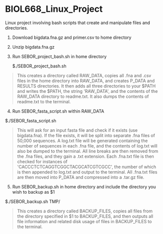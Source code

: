 # BIOL668_Linux_Project
Linux project involving bash scripts that create and manipulate files and directories.

1. Download bigdata.fna.gz and primer.csv to home directory
2. Unzip bigdata.fna.gz
3. Run SEBOR_project_bash.sh in home directory

    $./SEBOR_project_bash.sh
>This creates a directory called RAW_DATA, copies all .fna and .csv files in the home directory into RAW_DATA, and creates P_DATA and RESULTS directories. It then adds all three directories to your $PATH and writes the $PATH, the string 'RAW_DATA', and the contents of the RAW_DATA directory to readme.txt. It also dumps the contents of readme.txt to the terminal.
4. Run SEBOR_fasta_script.sh within RAW_DATA

$./SEBOR_fasta_script.sh
>This will ask for an input fasta file and check if it exists (use bigdata.fna). If the file exists, it will be split into separate .fna files of 50,000 sequences. A log.txt file will be generated containing the number of sequences in each .fna file, and the contents of log.txt will also be dumped to the terminal. All line breaks are then removed from the .fna files, and they gain a .txt extension. Each .fna.txt file is then checked for instances of 'CACCCTCTCAGGTCGGCTACGCATCGTCGCC', the number of which is then appended to log.txt and output to the terminal. All .fna.txt files are then moved into P_DATA and compressed into a .tar.gz file.
5. Run SEBOR_backup.sh in home directory and include the directory you wish to backup as $1

$./SEBOR_backup.sh TMP/
>This creates a directory called BACKUP_FILES, copies all files from the directory specified in $1 to BACKUP_FILES, and then outputs all file information and related disk usage of files in BACKUP_FILES to the terminal.
